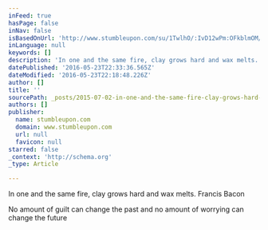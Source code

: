 ```yaml
---
inFeed: true
hasPage: false
inNav: false
isBasedOnUrl: 'http://www.stumbleupon.com/su/1TwlhO/:IvD12wPm:OFkblmOM/thoughtcatalog.com/heidi-priebe/2015/05/40-quotes-that-will-empower-you-to-take-back-control-of-your-life/'
inLanguage: null
keywords: []
description: 'In one and the same fire, clay grows hard and wax melts. Francis Bacon'
datePublished: '2016-05-23T22:33:36.565Z'
dateModified: '2016-05-23T22:18:48.226Z'
author: []
title: ''
sourcePath: _posts/2015-07-02-in-one-and-the-same-fire-clay-grows-hard-and-wax-melts-fr.md
authors: []
publisher:
  name: stumbleupon.com
  domain: www.stumbleupon.com
  url: null
  favicon: null
starred: false
_context: 'http://schema.org'
_type: Article

---
```

In one and the same fire, clay grows hard and wax melts. Francis Bacon

No amount of guilt can change the past and no amount of worrying can change the future
